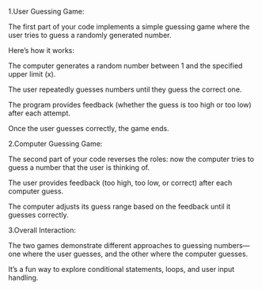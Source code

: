1.User Guessing Game:

The first part of your code implements a simple guessing game where the user tries to guess a randomly generated number.

Here’s how it works:

The computer generates a random number between 1 and the specified upper limit (x).

The user repeatedly guesses numbers until they guess the correct one.

The program provides feedback (whether the guess is too high or too low) after each attempt.

Once the user guesses correctly, the game ends.

2.Computer Guessing Game:

The second part of your code reverses the roles: now the computer tries to guess a number that the user is thinking of.

The user provides feedback (too high, too low, or correct) after each computer guess.

The computer adjusts its guess range based on the feedback until it guesses correctly.

3.Overall Interaction:

The two games demonstrate different approaches to guessing numbers—one where the user guesses, and the other where the computer guesses.

It’s a fun way to explore conditional statements, loops, and user input handling.

